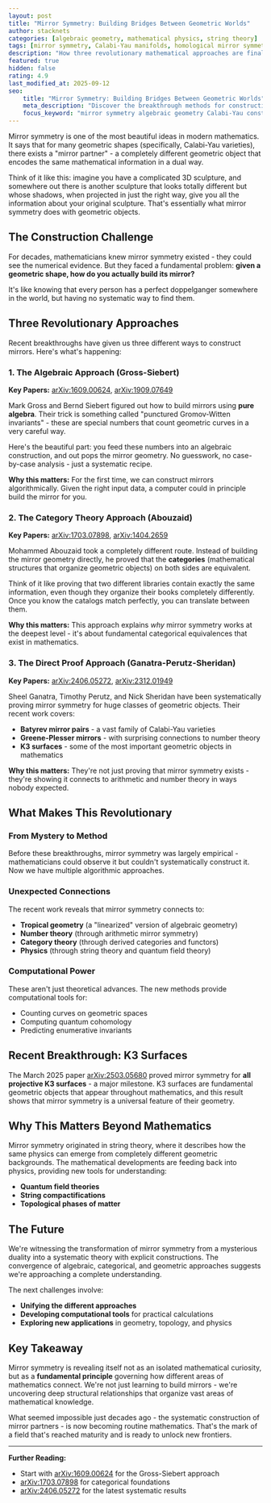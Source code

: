 ```yaml
---
layout: post
title: "Mirror Symmetry: Building Bridges Between Geometric Worlds"
author: stacknets
categories: [algebraic geometry, mathematical physics, string theory]
tags: [mirror symmetry, Calabi-Yau manifolds, homological mirror symmetry, Gromov-Witten invariants, derived categories, SYZ conjecture, torus fibrations, punctured invariants, tropical geometry, K3 surfaces, enumerative geometry, quantum cohomology]
description: "How three revolutionary mathematical approaches are finally solving the 30-year mystery of constructing mirror partners, transforming abstract dualities into concrete computational tools."
featured: true
hidden: false
rating: 4.9
last_modified_at: 2025-09-12
seo: 
    title: "Mirror Symmetry: Building Bridges Between Geometric Worlds"
    meta_description: "Discover the breakthrough methods for constructing mirror partners in algebraic geometry, from punctured Gromov-Witten invariants to categorical equivalences and systematic HMS proofs."
    focus_keyword: "mirror symmetry algebraic geometry Calabi-Yau construction methods"
---
```



Mirror symmetry is one of the most beautiful ideas in modern mathematics. It says that for many geometric shapes (specifically, Calabi-Yau varieties), there exists a "mirror partner" - a completely different geometric object that encodes the same mathematical information in a dual way.

Think of it like this: imagine you have a complicated 3D sculpture, and somewhere out there is another sculpture that looks totally different but whose shadows, when projected in just the right way, give you all the information about your original sculpture. That's essentially what mirror symmetry does with geometric objects.

## The Construction Challenge

For decades, mathematicians knew mirror symmetry existed - they could see the numerical evidence. But they faced a fundamental problem: **given a geometric shape, how do you actually build its mirror?**

It's like knowing that every person has a perfect doppelganger somewhere in the world, but having no systematic way to find them.

## Three Revolutionary Approaches

Recent breakthroughs have given us three different ways to construct mirrors. Here's what's happening:

### 1. The Algebraic Approach (Gross-Siebert)

**Key Papers:** [arXiv:1609.00624](https://arxiv.org/abs/1609.00624), [arXiv:1909.07649](https://arxiv.org/abs/1909.07649)

Mark Gross and Bernd Siebert figured out how to build mirrors using **pure algebra**. Their trick is something called "punctured Gromov-Witten invariants" - these are special numbers that count geometric curves in a very careful way.

Here's the beautiful part: you feed these numbers into an algebraic construction, and out pops the mirror geometry. No guesswork, no case-by-case analysis - just a systematic recipe.

**Why this matters:** For the first time, we can construct mirrors algorithmically. Given the right input data, a computer could in principle build the mirror for you.

### 2. The Category Theory Approach (Abouzaid)

**Key Papers:** [arXiv:1703.07898](https://arxiv.org/abs/1703.07898), [arXiv:1404.2659](https://arxiv.org/abs/1404.2659)

Mohammed Abouzaid took a completely different route. Instead of building the mirror geometry directly, he proved that the **categories** (mathematical structures that organize geometric objects) on both sides are equivalent.

Think of it like proving that two different libraries contain exactly the same information, even though they organize their books completely differently. Once you know the catalogs match perfectly, you can translate between them.

**Why this matters:** This approach explains *why* mirror symmetry works at the deepest level - it's about fundamental categorical equivalences that exist in mathematics.

### 3. The Direct Proof Approach (Ganatra-Perutz-Sheridan)

**Key Papers:** [arXiv:2406.05272](https://arxiv.org/abs/2406.05272), [arXiv:2312.01949](https://arxiv.org/abs/2312.01949)

Sheel Ganatra, Timothy Perutz, and Nick Sheridan have been systematically proving mirror symmetry for huge classes of geometric objects. Their recent work covers:

- **Batyrev mirror pairs** - a vast family of Calabi-Yau varieties
- **Greene-Plesser mirrors** - with surprising connections to number theory
- **K3 surfaces** - some of the most important geometric objects in mathematics

**Why this matters:** They're not just proving that mirror symmetry exists - they're showing it connects to arithmetic and number theory in ways nobody expected.

## What Makes This Revolutionary

### From Mystery to Method

Before these breakthroughs, mirror symmetry was largely empirical - mathematicians could observe it but couldn't systematically construct it. Now we have multiple algorithmic approaches.

### Unexpected Connections

The recent work reveals that mirror symmetry connects to:
- **Tropical geometry** (a "linearized" version of algebraic geometry)
- **Number theory** (through arithmetic mirror symmetry)
- **Category theory** (through derived categories and functors)
- **Physics** (through string theory and quantum field theory)

### Computational Power

These aren't just theoretical advances. The new methods provide computational tools for:
- Counting curves on geometric spaces
- Computing quantum cohomology
- Predicting enumerative invariants

## Recent Breakthrough: K3 Surfaces

The March 2025 paper [arXiv:2503.05680](https://arxiv.org/abs/2503.05680) proved mirror symmetry for **all projective K3 surfaces** - a major milestone. K3 surfaces are fundamental geometric objects that appear throughout mathematics, and this result shows that mirror symmetry is a universal feature of their geometry.

## Why This Matters Beyond Mathematics

Mirror symmetry originated in string theory, where it describes how the same physics can emerge from completely different geometric backgrounds. The mathematical developments are feeding back into physics, providing new tools for understanding:

- **Quantum field theories**
- **String compactifications**
- **Topological phases of matter**

## The Future

We're witnessing the transformation of mirror symmetry from a mysterious duality into a systematic theory with explicit constructions. The convergence of algebraic, categorical, and geometric approaches suggests we're approaching a complete understanding.

The next challenges involve:
- **Unifying the different approaches** 
- **Developing computational tools** for practical calculations
- **Exploring new applications** in geometry, topology, and physics

## Key Takeaway

Mirror symmetry is revealing itself not as an isolated mathematical curiosity, but as a **fundamental principle** governing how different areas of mathematics connect. We're not just learning to build mirrors - we're uncovering deep structural relationships that organize vast areas of mathematical knowledge.

What seemed impossible just decades ago - the systematic construction of mirror partners - is now becoming routine mathematics. That's the mark of a field that's reached maturity and is ready to unlock new frontiers.

---

**Further Reading:**
- Start with [arXiv:1609.00624](https://arxiv.org/abs/1609.00624) for the Gross-Siebert approach
- [arXiv:1703.07898](https://arxiv.org/abs/1703.07898) for categorical foundations
- [arXiv:2406.05272](https://arxiv.org/abs/2406.05272) for the latest systematic results